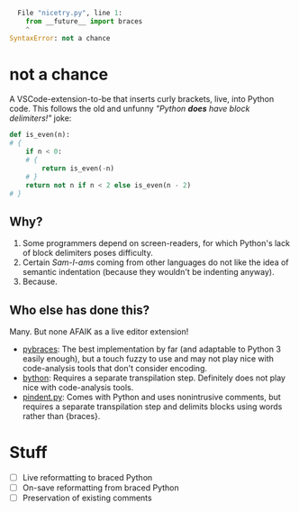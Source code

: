 ```py
  File "nicetry.py", line 1:
    from __future__ import braces
    ^
SyntaxError: not a chance
```

# not a chance

A VSCode-extension-to-be that inserts curly brackets, live, into Python code.
This follows the old and unfunny _"Python **does** have block delimiters!"_ joke:

```py
def is_even(n):
# {
    if n < 0:
    # {
        return is_even(-n)
    # }
    return not n if n < 2 else is_even(n - 2)
# }
```

## Why?
1. Some programmers depend on screen-readers, for which Python's lack of block delimiters poses difficulty.
2. Certain *Sam-I-am*s coming from other languages do not like the idea of semantic indentation (because they
   wouldn't be indenting anyway).
3. Because.

## Who else has done this?
Many. But none AFAIK as a live editor extension!

- [pybraces](http://timhatch.com/projects/pybraces/): The best implementation by far (and adaptable to Python 3
  easily enough), but a touch fuzzy to use and may not play nice with code-analysis tools that don't consider
  encoding.
- [bython](https://github.com/mathialo/bython): Requires a separate transpilation step. Definitely does not
  play nice with code-analysis tools.
- [pindent.py](https://svn.python.org/projects/python/trunk/Tools/scripts/pindent.py): Comes with Python
  and uses nonintrusive comments, but requires a separate transpilation step and delimits blocks using words
  rather than {braces}.

# Stuff
- [ ] Live reformatting to braced Python
- [ ] On-save reformatting from braced Python
- [ ] Preservation of existing comments
